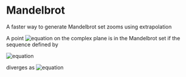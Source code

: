 # Mandelbrot
A faster way to generate Mandelbrot set zooms using extrapolation  

A point ![equation](https://latex.codecogs.com/png.latex?\bg_white&space;c&space;=&space;a&space;&plus;&space;ib) on the complex plane is in the Mandelbrot set if the sequence defined by

![equation](https://latex.codecogs.com/png.latex?\bg_white&space;\left\{\begin{matrix}&space;z_0&space;=&space;0\\&space;z_n&space;=&space;z_{n-1}^2&space;&plus;&space;c&space;\end{matrix}\right.)

diverges as ![equation](https://latex.codecogs.com/png.latex?\bg_white&space;n\to\infty)

